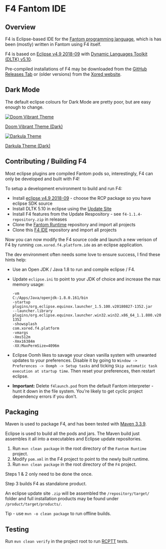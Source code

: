 # F4 Fantom IDE

## Overview

F4 is Eclipse-based IDE for the [Fantom programming language](http://fantom-lang.org/), which is has been (mostly) written in Fantom using F4 itself.

F4 is based on [Eclipse v4.9 2018-09](https://www.eclipse.org/downloads/packages/release/2018-09/r) with [Dynamic Languages Toolkit (DLTK) v5.10](https://eclipse.org/dltk/).

Pre-compiled installations of F4 may be downloaded from the [GitHub Releases Tab](https://github.com/xored/f4/releases) or (older versions) from the [Xored website](http://www.xored.com/products/f4/).



## Dark Mode

The default eclipse colours for Dark Mode are pretty poor, but are easy enough to change.

[![Doom Vibrant Theme](https://user-images.githubusercontent.com/3326741/126035333-7bdb1d3b-fe2d-454a-9dec-28e7615137a3.png)](https://gist.github.com/SlimerDude/82ba1a11ac57740dd8816409219f29e9)

[Doom Vibrant Theme (Dark)](https://gist.github.com/SlimerDude/82ba1a11ac57740dd8816409219f29e9)


[![Darkula Theme](https://user-images.githubusercontent.com/3326741/138551475-d15ac0ed-9f39-478b-bddb-21794a62f93e.png)](https://gist.github.com/SlimerDude/b75f87284d879ae1d56023bae57e70bd)

[Darkula Theme (Dark)](https://gist.github.com/SlimerDude/b75f87284d879ae1d56023bae57e70bd)



## Contributing / Building F4

Most eclipse plugins are compiled Fantom pods so, interestingly, F4 can only be developed and built with F4!

To setup a development environment to build and run F4:

 - Install [eclipse v4.9 2018-09](https://www.eclipse.org/downloads/packages/release/2018-09/r) -  choose the RCP package so you have eclipse SDK source
 - Install DLTK 5.10 in eclipse using the [Update Site](http://download.eclipse.org/technology/dltk/updates-dev/5.10/)
 - Install F4 features from the Update Respository - see `f4-1.1.4-repository.zip` in releases
 - Clone the [Fantom Runtime](http://github.com/xored/fantom-runtime) repository and import all projects
 - Clone this [F4 IDE](https://github.com/xored/f4) repository and import all projects

Now you can now modify the F4 source code and launch a new verison of F4 by running `com.xored.f4.platform.ide` as an eclipse application.

The dev environment often needs some love to ensure success, I find these hints help:

 - Use an Open JDK / Java 1.8 to run and compile eclipse / F4.
 - Update `eclipse.ini` to point to your JDK of choice and increase the max memory usage:
   ```
   -vm
   C:/Apps/Java/openjdk-1.8.0.161/bin
   -startup
   plugins/org.eclipse.equinox.launcher_1.5.100.v20180827-1352.jar
   --launcher.library
   plugins/org.eclipse.equinox.launcher.win32.win32.x86_64_1.1.800.v20180827-1352
   -showsplash
   com.xored.f4.platform
   -vmargs
   -Xms512m
   -Xmx16384m
   -XX:MaxPermSize=4096m
   ```
 - Eclipse Oomh likes to savage your clean vanilla system with unwanted updates to your preferences. Disable it by going to `Window -> Preferences -> Oomph -> Setup tasks` and ticking `Skip automatic task execution at startup time`. Then reset your preferences, then restart eclipse.
 
 - **Important:** Delete `f4launch.pod` from the default Fantom interpreter - hunt it down in the file system. You're likely to get cyclic project dependency errors if you don't.



## Packaging

Maven is used to package F4, and has been tested with [Maven 3.3.9](http://archive.apache.org/dist/maven/maven-3/3.3.9/binaries/).

Eclipse is used to build all the pods and jars. The Maven build just assembles it all into a executables and Eclipse update repositories. 

 1. Run `mvn clean package` in the root directory of the `Fantom Runtime` project.
 2. Modify `pom.xml` in the F4 project to point to the newly built runtime.
 3. Run `mvn clean package` in the root directory of the `F4` project.
 
Steps 1 & 2 only need to be done the once.

Step 3 builds F4 as standalone product.

An eclipse update site `.zip` will be assembled the `/repository/target/` folder and full installation products may be found under `/product/target/products/`.

Tip - use `mvn -o clean package` to run offline builds.



## Testing

Run `mvn clean verify` in the project root to run [RCPTT](http://rcptt.xored.com/) tests.
